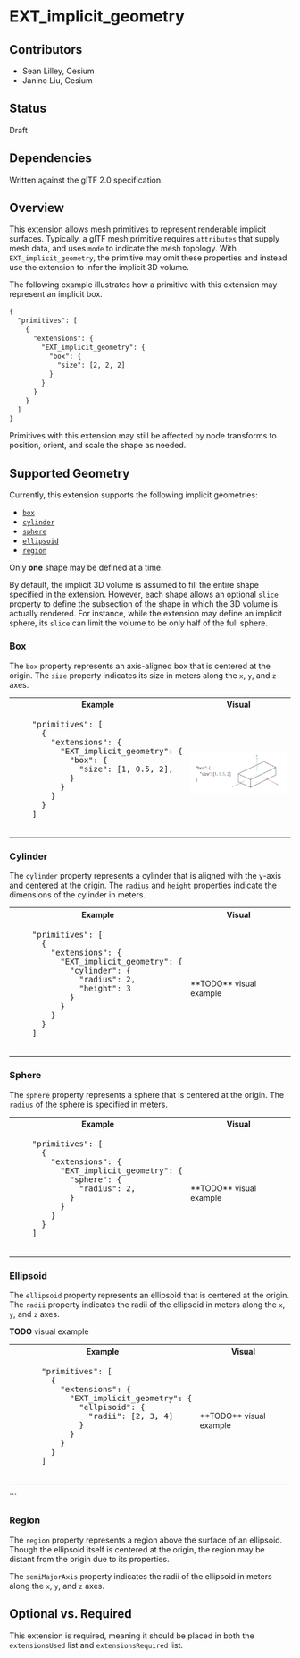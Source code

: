 # EXT_implicit_geometry

## Contributors
- Sean Lilley, Cesium
- Janine Liu, Cesium

## Status
Draft

## Dependencies
Written against the glTF 2.0 specification.

## Overview

This extension allows mesh primitives to represent renderable implicit surfaces. Typically, a glTF mesh primitive requires `attributes` that supply mesh data, and uses `mode` to indicate the mesh topology. With `EXT_implicit_geometry`, the primitive may omit these properties and instead use the extension to infer the implicit 3D volume.

The following example illustrates how a primitive with this extension may represent an implicit box.

```
{
  "primitives": [
    {
      "extensions": {
        "EXT_implicit_geometry": {
          "box": {
            "size": [2, 2, 2]
          }
        }
      }
    }
  ]
}
```

Primitives with this extension may still be affected by node transforms to position, orient, and scale the shape as needed.

## Supported Geometry

Currently, this extension supports the following implicit geometries:
- [`box`](#box)
- [`cylinder`](#cylinder)
- [`sphere`](#sphere)
- [`ellipsoid`](#ellipsoid)
- [`region`](#region)

Only **one** shape may be defined at a time.

By default, the implicit 3D volume is assumed to fill the entire shape specified in the extension. However, each shape allows an optional `slice` property to define the subsection of the shape in which the 3D volume is actually rendered. For instance, while the extension may define an implicit sphere, its `slice` can limit the volume to be only half of the full sphere.

### Box

The `box` property represents an axis-aligned box that is centered at the origin. The `size` property indicates its size in meters along the `x`, `y`, and `z` axes.

<table>
  <tr>
    <th>
      Example
    </th>
    <th>
      Visual
    </th>
  </tr>
  <tr>
    <td><pre>
    "primitives": [
      {
        "extensions": {
          "EXT_implicit_geometry": {
            "box": {
              "size": [1, 0.5, 2],
            }
          }
        }
      }
    ]
    </pre></td>
    <td>
    <img width="600px" src="figures/non-uniform-box.png"/>
    </td>
  </tr>
</table>

### Cylinder

The `cylinder` property represents a cylinder that is aligned with the `y`-axis and centered at the origin. The `radius` and `height` properties indicate the dimensions of the cylinder in meters. 

<table>
  <tr>
    <th>
      Example
    </th>
    <th>
      Visual
    </th>
  </tr>
  <tr>
    <td><pre>
    "primitives": [
      {
        "extensions": {
          "EXT_implicit_geometry": {
            "cylinder": {
              "radius": 2,
              "height": 3
            }
          }
        }
      }
    ]
    </pre></td>
    <td>
    **TODO** visual example
    </td>
  </tr>
</table>

### Sphere

The `sphere` property represents a sphere that is centered at the origin. The `radius` of the sphere is specified in meters.

<table>
  <tr>
    <th>
      Example
    </th>
    <th>
      Visual
    </th>
  </tr>
  <tr>
    <td><pre>
    "primitives": [
      {
        "extensions": {
          "EXT_implicit_geometry": {
            "sphere": {
              "radius": 2,
            }
          }
        }
      }
    ]
    </pre></td>
    <td>
    **TODO** visual example
    </td>
  </tr>
</table>

### Ellipsoid

The `ellipsoid` property represents an ellipsoid that is centered at the origin. The `radii` property indicates the radii of the ellipsoid in meters along the `x`, `y`, and `z` axes.

**TODO** visual example

<table>
  <tr>
    <th>
      Example
    </th>
    <th>
      Visual
    </th>
  </tr>
  <tr>
    <td><pre>
      "primitives": [
        {
          "extensions": {
            "EXT_implicit_geometry": {
              "ellpisoid": {
                "radii": [2, 3, 4]
              }
            }
          }
        }
      ]
    </pre></td>
    <td>
    **TODO** visual example
    </td>
  </tr>
</table>
```

### Region

The `region` property represents a region above the surface of an ellipsoid. Though the ellipsoid itself is centered at the origin, the region may be distant from the origin due to its properties.

The `semiMajorAxis` property indicates the radii of the ellipsoid in meters along the `x`, `y`, and `z` axes.

## Optional vs. Required
This extension is required, meaning it should be placed in both the `extensionsUsed` list and `extensionsRequired` list.

